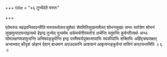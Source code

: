 +++
title = "०६ तुभ्येदेते मरुतः"

+++

एतेमरुतः महद्रवन्तिवदन्तीति मरुतस्तोतारःसुशेवाः शेवमितिसुखनामैतत् शोभनसुखाः सन्तः स्तोत्रेण शोभनं सुखमुत्पादयन्तइत्यर्थः हेइन्द्र तुभ्येत् तुभ्यमेव अर्कमर्चनीयंस्तोत्रं अर्चन्ति स्तुवन्ति कुर्वन्तीत्यर्थः अन्धः सोमलक्षणमन्नंसुन्वन्ति अभिषवङ्कुर्वन्ति इन्द्रः परमैश्वर्ययुक्तःमायाभिः स्वकीयाभिः शक्तिभिः अहिंवृत्रम्प्रसक्षत् अभ्यभवत् कीदृशं ओहानं देवान् बाधमानं अपउदकानि आशयानं आबृत्यनङ्कुर्वन्तं मायिनं कपटवन्तमिति ॥ ६ ॥